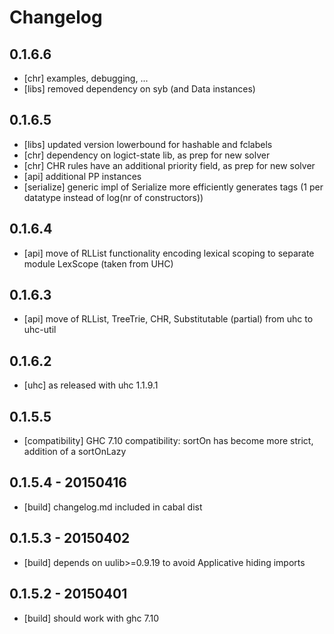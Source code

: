 # Changelog

## 0.1.6.6

- [chr] examples, debugging, ...
- [libs] removed dependency on syb (and Data instances)

## 0.1.6.5

- [libs] updated version lowerbound for hashable and fclabels
- [chr] dependency on logict-state lib, as prep for new solver
- [chr] CHR rules have an additional priority field, as prep for new solver
- [api] additional PP instances
- [serialize] generic impl of Serialize more efficiently generates tags (1 per datatype instead of log(nr of constructors))

## 0.1.6.4

- [api] move of RLList functionality encoding lexical scoping to separate module LexScope (taken from UHC)

## 0.1.6.3

- [api] move of RLList, TreeTrie, CHR, Substitutable (partial) from uhc to uhc-util

## 0.1.6.2

- [uhc] as released with uhc 1.1.9.1

## 0.1.5.5

- [compatibility] GHC 7.10 compatibility: sortOn has become more strict, addition of a sortOnLazy

## 0.1.5.4 - 20150416

- [build] changelog.md included in cabal dist

## 0.1.5.3 - 20150402

- [build] depends on uulib>=0.9.19 to avoid Applicative hiding imports

## 0.1.5.2 - 20150401

- [build] should work with ghc 7.10


